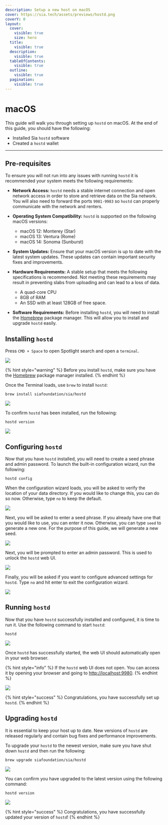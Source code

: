 ```yaml
---
description: Setup a new host on macOS
cover: https://sia.tech/assets/previews/hostd.png
coverY: 0
layout:
  cover:
    visible: true
    size: hero
  title:
    visible: true
  description:
    visible: true
  tableOfContents:
    visible: true
  outline:
    visible: true
  pagination:
    visible: true
---
```


# macOS

This guide will walk you through setting up `hostd` on macOS. At the end of this guide, you should have the following:

* Installed Sia `hostd` software
* Created a `hostd` wallet

---

## Pre-requisites

To ensure you will not run into any issues with running `hostd` it is recommended your system meets the following requirements:

* **Network Access:** `hostd` needs a stable internet connection and open network access in order to store and retrieve data on the Sia network. You will also need to forward the ports `9981-9983` so `hostd` can properly communicate with the network and renters.

* **Operating System Compatibility:** `hostd` is supported on the following macOS versions:
	- macOS 12: Monterey (Star)
	- macOS 13: Ventura (Rome)
	- macOS 14: Sonoma (Sunburst)

* **System Updates:** Ensure that your macOS version is up to date with the latest system updates. These updates can contain important security fixes and improvements.

* **Hardware Requirements:** A stable setup that meets the following specifications is recommended. Not meeting these requirements may result in preventing slabs from uploading and can lead to a loss of data.
  - A quad-core CPU
  - 8GB of RAM
  - An SSD with at least 128GB of free space.
 
* **Software Requirements:** Before installing `hostd`, you will need to install the [Homebrew](https://brew.sh) package manager. This will allow you to install and upgrade `hostd` easily.

## Installing `hostd`

Press `CMD + Space` to open Spotlight search and open a `terminal`.

![](../../.gitbook/assets/hostd-install-screenshots/macos/00-hostd-open-terminal.png)

{% hint style="warning" %}
Before you install `hostd`, make sure you have the [Homebrew](https://brew.sh) package manager installed.
{% endhint %}

Once the Terminal loads, use `brew` to install `hostd`:

```console
brew install siafoundation/sia/hostd
```

![](../../.gitbook/assets/hostd-install-screenshots/macos/01-hostd-brew-install.png)

To confirm `hostd` has been installed, run the following:
```console
hostd version
```

![](../../.gitbook/assets/hostd-install-screenshots/macos/hostd_version.gif)

## Configuring `hostd`

Now that you have `hostd` installed, you will need to create a seed phrase and admin password. To launch the built-in configuration wizard, run the following:

```console
hostd config
```

When the configuration wizard loads, you will be asked to verify the location of your data directory. If you would like to change this, you can do so now. Otherwise, type `no` to keep the default.

![](../../.gitbook/assets/hostd-install-screenshots/macos/hostd_config.gif)

Next, you will be asked to enter a seed phrase. If you already have one that you would like to use, you can enter it now. Otherwise, you can type `seed` to generate a new one. For the purpose of this guide, we will generate a new seed.

![](../../.gitbook/assets/hostd-install-screenshots/macos/03-hostd-generate-seed.png)

Next, you will be prompted to enter an admin password. This is used to unlock the `hostd` web UI.

![](../../.gitbook/assets/hostd-install-screenshots/macos/04-hostd-admin-password.png)

Finally, you will be asked if you want to configure advanced settings for `hostd`. Type `no` and hit enter to exit the configuration wizard.

![](../../.gitbook/assets/hostd-install-screenshots/macos/05-hostd-advanced-settings.png)

## Running `hostd`

Now that you have `hostd` successfully installed and configured, it is time to run it. Use the following command to start `hostd`:

```console
hostd
```

![](../../.gitbook/assets/hostd-install-screenshots/macos/06-hostd-startup.png)

Once `hostd` has successfully started, the web UI should automatically open in your web browser.

{% hint style="info" %}
If the `hostd` web UI does not open. You can access it by opening your browser and going to [http://localhost:9980](http://localhost:9980/).
{% endhint %}

![](../../.gitbook/assets/hostd-install-screenshots/macos/07-hostd-webui.png)

{% hint style="success" %}
Congratulations, you have successfully set up `hostd`.
{% endhint %}

## Upgrading `hostd`

It is essential to keep your host up to date. New versions of `hostd` are released regularly and contain bug fixes and performance improvements.

To upgrade your `hostd` to the newest version, make sure you have shut down `hostd` and then run the following:

```console
brew upgrade siafoundation/sia/hostd
```

![](../../.gitbook/assets/hostd-install-screenshots/macos/08-hostd-upgrade.png)

You can confirm you have upgraded to the latest version using the following command:

```console
hostd version
```

![](../../.gitbook/assets/hostd-install-screenshots/macos/09-hostd-version.png)

{% hint style="success" %}
Congratulations, you have successfully updated your version of `hostd`!
{% endhint %}
